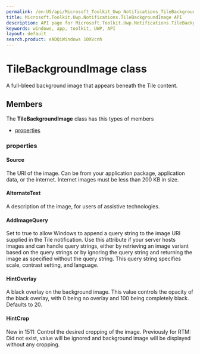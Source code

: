 ```yaml
---
permalink: /en-US/api/Microsoft_Toolkit_Uwp_Notifications_TileBackgroundImage.htm
title: Microsoft.Toolkit.Uwp.Notifications.TileBackgroundImage API 
description: API page for Microsoft.Toolkit.Uwp.Notifications.TileBackgroundImage
keywords: windows, app, toolkit, UWP, API
layout: default
search.product: eADQiWindows 10XVcnh
---
```



# TileBackgroundImage class

A full-bleed background image that appears beneath the Tile content.

## Members

The **TileBackgroundImage** class has this types of members

* [properties](#properties)

### properties

#### Source

The URI of the image. Can be from your application package, application data, or the internet. Internet images must be less than 200 KB in size.



#### AlternateText

A description of the image, for users of assistive technologies.



#### AddImageQuery

Set to true to allow Windows to append a query string to the image URI supplied in the Tile notification. Use this attribute if your server hosts images and can handle query strings, either by retrieving an image variant based on the query strings or by ignoring the query string and returning the image as specified without the query string. This query string specifies scale, contrast setting, and language.



#### HintOverlay

A black overlay on the background image. This value controls the opacity of the black overlay, with 0 being no overlay and 100 being completely black. Defaults to 20.



#### HintCrop

New in 1511: Control the desired cropping of the image. Previously for RTM: Did not exist, value will be ignored and background image will be displayed without any cropping.


